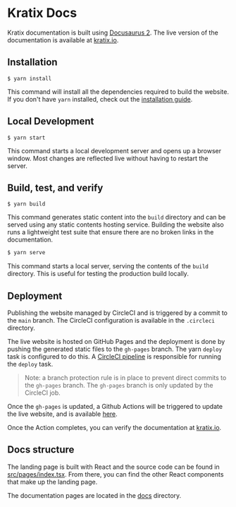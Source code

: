 # Kratix Docs

Kratix documentation is built using [Docusaurus 2](https://docusaurus.io/). The live version of the documentation is available at [kratix.io](https://kratix.io).

## Installation

```
$ yarn install
```

This command will install all the dependencies required to build the website. If you don't have `yarn` installed, check out the [installation guide](https://yarnpkg.com/getting-started/install).

## Local Development

```
$ yarn start
```

This command starts a local development server and opens up a browser window. Most changes are reflected live without having to restart the server.

## Build, test, and verify

```
$ yarn build
```

This command generates static content into the `build` directory and can be served using any static contents hosting service. Building the website also runs a lightweight test suite that ensure there are no broken links in the documentation.

```bash
$ yarn serve
```

This command starts a local server, serving the contents of the `build` directory. This is useful for testing the production build locally.

## Deployment

Publishing the website managed by CircleCI and is triggered by a commit to the `main` branch. The CircleCI configuration is available in the `.circleci` directory.

The live website is hosted on GitHub Pages and the deployment is done by pushing the generated static files to the `gh-pages` branch. The yarn `deploy` task is configured to do this. A [CircleCI pipeline](https://app.circleci.com/pipelines/github/syntasso/kratix-docs?branch=main) is responsible for running the `deploy` task.

> Note: a branch protection rule is in place to prevent direct commits to the `gh-pages` branch. The `gh-pages` branch is only updated by the CircleCI job.

Once the `gh-pages` is updated, a Github Actions will be triggered to update the live website, and is available [here](https://github.com/syntasso/kratix-docs/actions/workflows/pages/pages-build-deployment).

Once the Action completes, you can verify the documentation at [kratix.io](https://kratix.io).

## Docs structure

The landing page is built with React and the source code can be found in [src/pages/index.tsx](src/pages/index.tsx). From there, you can find the other React components that make up the landing page.

The documentation pages are located in the [docs](docs) directory.
